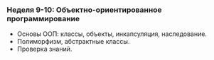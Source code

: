 ### Неделя 9-10: Объектно-ориентированное программирование
- Основы ООП: классы, объекты, инкапсуляция, наследование.
- Полиморфизм, абстрактные классы.
- Проверка знаний.
